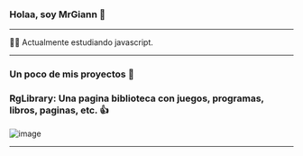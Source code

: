 ### Holaa, soy MrGiann 👋

---
 
 👩‍💻 Actualmente estudiando javascript.

---

### Un poco de mis proyectos :loudspeaker: 



### RgLibrary: Una pagina biblioteca con juegos, programas, libros, paginas, etc. 👍
![image](https://user-images.githubusercontent.com/82038942/190834745-2245c8b5-133b-4682-9ab9-cf03f7fa96b7.png)

---
